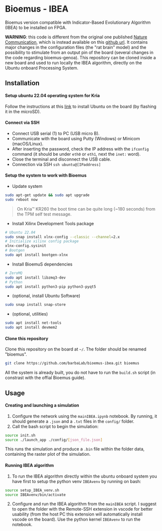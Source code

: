 # Bioemus - IBEA
Bioemus version compatible with Indicator-Based Evolutionary Algorithm (IBEA) to be installed on FPGA. 

**WARNING**: this code is different from the original one published [Nature Communication](https://doi.org/10.1038/s41467-024-48905-x), which is instead available on this [github url](https://github.com/Ceramic-Blue-Tim/bioemus/tree/main). It contains major changes in the configuration files (the "rat brain" model) and the possibility to stimulate from an output pin of the board (several changes in the code regarding bioemus-genoa). This repository can be cloned inside a new board and used to run locally the IBEA algorithm, directly on the Ubuntu onboard Processing System.

## Installation

#### Setup ubuntu 22.04 operating system for Kria
Follow the instructions at this [link](https://xilinx.github.io/kria-apps-docs/kr260/linux_boot/ubuntu_22_04/build/html/docs/intro.html) to install Ubuntu on the board (by flashing it in the microSD).
#### Connect via SSH
- Connect USB serial (1) to PC (USB micro B).
- Communicate with the board using Putty (Windows) or Minicom (macOS/Linux).
- After inserting the password, check the IP address with the `ifconfig` command (it should be under `eth0` or `eth1`, next the `inet:` word).
- Close the terminal and disconnect the USB cable.
- Connection via SSH `ssh ubuntu@[IPaddress]`
#### Setup the system to work with Bioemus
- Update system
```Bash
sudo apt-get update && sudo apt upgrade
sudo reboot now
```
> On Kria™ KR260 the boot time can be quite long (~180 seconds) from the TPM self test message.
- Install Xilinx Development Tools package
```Bash
# Ubuntu 22.04
sudo snap install xlnx-config --classic --channel=2.x
# Initialize xilinx config package
xlnx-config.sysinit
# Bootgen
sudo apt install bootgen-xlnx
```
- Install BioemuS dependencies
```Bash
# ZeroMQ
sudo apt install libzmq3-dev
# Python
sudo apt install python3-pip python3-pyqt5
```
- (optional, install Ubuntu Software)
```Bash
sudo snap install snap-store
```
- (optional, utilities)
```Bash
sudo apt install net-tools
sudo apt install devmem2
```
#### Clone this repository
Clone this repository on the board at `~/`. The folder should be renamed "bioemus".
```Bash
git clone https://github.com/barbaLab/bioemus-ibea.git bioemus
```
All the system is already built, you do not have to run the `build.sh` script (in constrast with the offial Bioemus guide).

## Usage

#### Creating and launching a simulation
1. Configure the network using the `mainIBEA.ipynb` notebook. By running, it should generate a `.json` and a `.txt` files in the `config/` folder.
2. Call the bash script to begin the simulation:
```Bash
source init.sh
source ./launch_app ./config/[json_file.json]
```
This runs the simulation and produce a `.bin` file within the folder data, containing the raster plot of the simulation.
#### Running IBEA algorithm
1. To run the IBEA algorithm directly within the ubuntu onboard system you have first to setup the python venv `IBEAvenv` by running on bash:
``` Bash
source setup_IBEA_venv.sh
source IBEAvenv/bin/activate
```
2. Configure and run the IBEA algorithm from the `mainIBEA` script. I suggest to open the folder with the Remote-SSH extension in vscode for better usability (from the host PC this extension will automatically install vscode on the board). Use the python kernel `IBEAvenv` to run the notebook.

